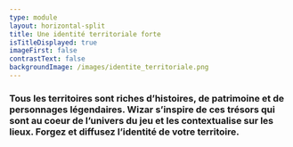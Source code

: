 ```yaml
---
type: module
layout: horizontal-split
title: Une identité territoriale forte
isTitleDisplayed: true
imageFirst: false
contrastText: false
backgroundImage: /images/identite_territoriale.png
---
```

### Tous les territoires sont **riches d’histoires**, de **patrimoine** et de personnages légendaires. Wizar s’inspire de ces trésors qui sont au coeur de l’univers du jeu et les contextualise sur les lieux. Forgez et diffusez l’identité de votre territoire.
